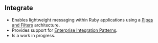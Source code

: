 ## Integrate

- Enables lightweight messaging within Ruby applications using a [Pipes and Filters][pipesandfilters] architecture.
- Provides support for [Enterprise Integration Patterns][eaipatterns].
- Is a work in progress.

[pipesandfilters]: http://www.eaipatterns.com/PipesAndFilters.html "Pipes and Filters"
[eaipatterns]: http://www.eaipatterns.com/ "Enterprise Integration Patterns"